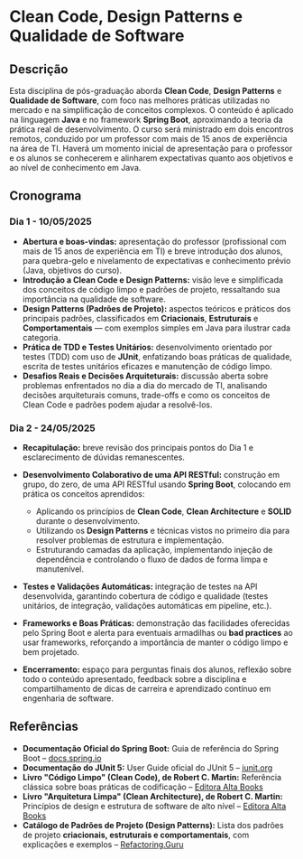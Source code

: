 # Clean Code, Design Patterns e Qualidade de Software

## Descrição

Esta disciplina de pós-graduação aborda **Clean Code**, **Design Patterns** e **Qualidade de Software**, com foco nas melhores práticas utilizadas no mercado e na simplificação de conceitos complexos. O conteúdo é aplicado na linguagem **Java** e no framework **Spring Boot**, aproximando a teoria da prática real de desenvolvimento. O curso será ministrado em dois encontros remotos, conduzido por um professor com mais de 15 anos de experiência na área de TI. Haverá um momento inicial de apresentação para o professor e os alunos se conhecerem e alinharem expectativas quanto aos objetivos e ao nível de conhecimento em Java.

## Cronograma

### Dia 1 - 10/05/2025

* **Abertura e boas-vindas:** apresentação do professor (profissional com mais de 15 anos de experiência em TI) e breve introdução dos alunos, para quebra-gelo e nivelamento de expectativas e conhecimento prévio (Java, objetivos do curso).
* **Introdução a Clean Code e Design Patterns:** visão leve e simplificada dos conceitos de código limpo e padrões de projeto, ressaltando sua importância na qualidade de software.
* **Design Patterns (Padrões de Projeto):** aspectos teóricos e práticos dos principais padrões, classificados em **Criacionais**, **Estruturais** e **Comportamentais** — com exemplos simples em Java para ilustrar cada categoria.
* **Prática de TDD e Testes Unitários:** desenvolvimento orientado por testes (TDD) com uso de **JUnit**, enfatizando boas práticas de qualidade, escrita de testes unitários eficazes e manutenção de código limpo.
* **Desafios Reais e Decisões Arquiteturais:** discussão aberta sobre problemas enfrentados no dia a dia do mercado de TI, analisando decisões arquiteturais comuns, trade-offs e como os conceitos de Clean Code e padrões podem ajudar a resolvê-los.

### Dia 2 - 24/05/2025

* **Recapitulação:** breve revisão dos principais pontos do Dia 1 e esclarecimento de dúvidas remanescentes.
* **Desenvolvimento Colaborativo de uma API RESTful:** construção em grupo, do zero, de uma API RESTful usando **Spring Boot**, colocando em prática os conceitos aprendidos:

  * Aplicando os princípios de **Clean Code**, **Clean Architecture** e **SOLID** durante o desenvolvimento.
  * Utilizando os **Design Patterns** e técnicas vistos no primeiro dia para resolver problemas de estrutura e implementação.
  * Estruturando camadas da aplicação, implementando injeção de dependência e controlando o fluxo de dados de forma limpa e manutenível.
* **Testes e Validações Automáticas:** integração de testes na API desenvolvida, garantindo cobertura de código e qualidade (testes unitários, de integração, validações automáticas em pipeline, etc.).
* **Frameworks e Boas Práticas:** demonstração das facilidades oferecidas pelo Spring Boot e alerta para eventuais armadilhas ou **bad practices** ao usar frameworks, reforçando a importância de manter o código limpo e bem projetado.
* **Encerramento:** espaço para perguntas finais dos alunos, reflexão sobre todo o conteúdo apresentado, feedback sobre a disciplina e compartilhamento de dicas de carreira e aprendizado contínuo em engenharia de software.

## Referências

* **Documentação Oficial do Spring Boot:** Guia de referência do Spring Boot – [docs.spring.io](https://docs.spring.io/spring-boot/docs/current/reference/htmlsingle/)
* **Documentação do JUnit 5:** User Guide oficial do JUnit 5 – [junit.org](https://junit.org/junit5/docs/current/user-guide/)
* **Livro "Código Limpo" (Clean Code), de Robert C. Martin:** Referência clássica sobre boas práticas de codificação – [Editora Alta Books](https://altabooks.com.br/produto/codigo-limpo/)
* **Livro "Arquitetura Limpa" (Clean Architecture), de Robert C. Martin:** Princípios de design e estrutura de software de alto nível – [Editora Alta Books](https://altabooks.com.br/produto/arquitetura-limpa/)
* **Catálogo de Padrões de Projeto (Design Patterns):** Lista dos padrões de projeto **criacionais, estruturais e comportamentais**, com explicações e exemplos – [Refactoring.Guru](https://refactoring.guru/pt-br/design-patterns/catalog)
